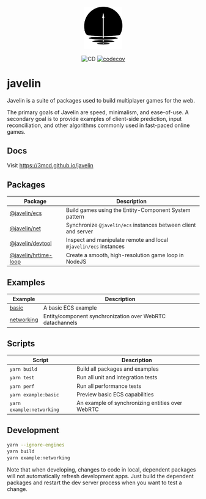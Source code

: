 <p align="center">
  <img src="./logo.png" width="100px">
</p>

<p align="center">
  <img src="https://github.com/3mcd/javelin/workflows/CD/badge.svg?branch=release/next" alt="CD">
  <a href="https://codecov.io/gh/3mcd/javelin"><img src="https://codecov.io/gh/3mcd/javelin/branch/next/graph/badge.svg" alt="codecov"></a>
</p>

# javelin

Javelin is a suite of packages used to build multiplayer games for the web.

The primary goals of Javelin are speed, minimalism, and ease-of-use. A secondary goal is to provide examples of client-side prediction, input reconciliation, and other algorithms commonly used in fast-paced online games.

## Docs

Visit https://3mcd.github.io/javelin

## Packages

| Package                                        | Description                                                      |
| ---------------------------------------------- | ---------------------------------------------------------------- |
| [@javelin/ecs](./packages/ecs)                 | Build games using the Entity-Component System pattern            |
| [@javelin/net](./packages/net)                 | Synchronize `@javelin/ecs` instances between client and server   |
| [@javelin/devtool](./packages/devtool)         | Inspect and manipulate remote and local `@javelin/ecs` instances |
| [@javelin/hrtime-loop](./packages/hrtime-loop) | Create a smooth, high-resolution game loop in NodeJS             |

## Examples

| Example                             | Description                                               |
| ----------------------------------- | --------------------------------------------------------- |
| [basic](./examples/basic)           | A basic ECS example                                       |
| [networking](./examples/networking) | Entity/component synchronization over WebRTC datachannels |

## Scripts

| Script                    | Description                                      |
| ------------------------- | ------------------------------------------------ |
| `yarn build`              | Build all packages and examples                  |
| `yarn test`               | Run all unit and integration tests               |
| `yarn perf`               | Run all performance tests                        |
| `yarn example:basic`      | Preview basic ECS capabilities                   |
| `yarn example:networking` | An example of synchronizing entities over WebRTC |

## Development

```sh
yarn --ignore-engines
yarn build
yarn example:networking
```

Note that when developing, changes to code in local, dependent packages will not automatically refresh development apps. Just build the dependent packages and restart the dev server process when you want to test a change.
